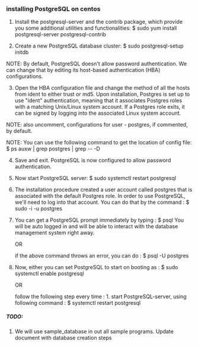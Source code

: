 ### installing PostgreSQL on centos

1. Install the postgresql-server and the contrib package, which provide you some additional utilities and functionalities:
	$ sudo yum install postgresql-server postgresql-contrib
	
2. Create a new PostgreSQL database cluster:
	$ sudo postgresql-setup initdb
	
NOTE: By default, PostgreSQL doesn't allow password authentication. We can change that by editing its host-based authentication (HBA) configurations.

3. Open the HBA configuration file and change the method of all the hosts from ident to either trust or md5.
	Upon installation, Postgres is set up to use "ident" authentication, meaning that it associates Postgres roles with a matching Unix/Linux system account. If a Postgres role exits, it can be signed by logging into the associated Linux system account.

NOTE: also uncomment, configurations for user - postgres, if commented, by default.

NOTE: You can use the following command to get the location of config file: 
	$ ps auxw | grep postgres | grep -- -D

4. Save and exit. PostgreSQL is now configured to allow password authentication. 

5. Now start PostgreSQL server:
	$ sudo systemctl restart postgresql

6. The installation procedure created a user account called postgres that is associated with the default Postgres role. In order to use PostgreSQL, we'll need to log into that account. You can do that by the command : 
	$ sudo -i -u postgres
	
7. You can get a PostgreSQL prompt immediately by typing :
	$ psql
		You will be auto logged in and will be able to interact with the database management system right away.

	OR 
	
	if the above command throws an error, you can do :
	$ psql -U postgres
	
8. Now, either you can set PostgreSQL to start on booting as : 
	$ sudo systemctl enable postgresql
	
	OR 
	
	follow the following step every time :
		1. start PostgreSQL-server, using following command :
			$ systemctl restart postgresql
			
##### TODO: 
1. We will use sample_database in out all sample programs. Update document with database creation steps  

	
	
	
	


